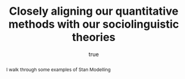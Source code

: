 ---
layout: paper
title: "Closely aligning our quantitative methods with our sociolinguistic theories"
year: 2017
author: [ { name: "Josef Fruehwald", url: "https://jofrhwld.github.io" }]
abstract: "I walk through some examples of Stan Modelling"
presented: [{conf: "Innovative Methods in Socilinguistics II", url: "http://www.lel.ed.ac.uk/wsc/ims/"} ]
docs: [{format: "Handout [PDF]", url: "/papers/wsc_innotive_methods.pdf", local: true}]
categories: [talk]
display-category: "Paper"
comments: true
---